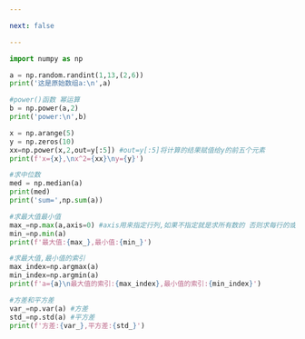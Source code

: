 ```yaml
---

next: false

---
```




<BlogInfo id="564" title="21.聚合函数" author="白日梦想猿" pv=0 read_times=0 pre_cost_time="0分31秒" category="numpy学习" tag_list="['numpy学习']" create_time="2020.04.24 17:58:45" update_time="2021.08.23 09:58:58" />

```python
import numpy as np

a = np.random.randint(1,13,(2,6))
print('这是原始数组a:\n',a)

#power()函数 幂运算
b = np.power(a,2)
print('power:\n',b)

x = np.arange(5)
y = np.zeros(10)
xx=np.power(x,2,out=y[:5]) #out=y[:5]将计算的结果赋值给y的前五个元素
print(f'x={x},\nx^2={xx}\ny={y}')

#求中位数
med = np.median(a)
print(med)
print('sum=',np.sum(a))

#求最大值最小值
max_=np.max(a,axis=0) #axis用来指定行列,如果不指定就是求所有数的 否则求每行的或者每列的
min_=np.min(a)
print(f'最大值:{max_},最小值:{min_}')

#求最大值,最小值的索引
max_index=np.argmax(a)
min_index=np.argmin(a)
print(f'a={a}\n最大值的索引:{max_index},最小值的索引:{min_index}')

#方差和平方差
var_=np.var(a) #方差
std_=np.std(a) #平方差
print(f'方差:{var_},平方差:{std_}')

```



<ActionBox />
